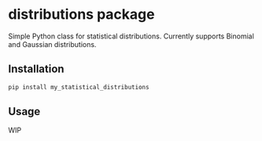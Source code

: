 # distributions package

Simple Python class for statistical distributions. Currently supports Binomial and Gaussian distributions.

## Installation

```sh
pip install my_statistical_distributions
```
## Usage

WIP
